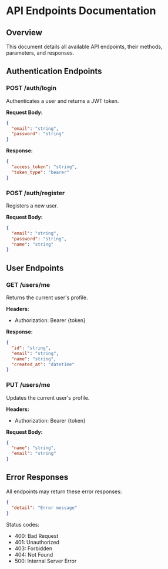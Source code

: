 # API Endpoints Documentation

## Overview
This document details all available API endpoints, their methods, parameters, and responses.

## Authentication Endpoints

### POST /auth/login
Authenticates a user and returns a JWT token.

**Request Body:**
```json
{
  "email": "string",
  "password": "string"
}
```

**Response:**
```json
{
  "access_token": "string",
  "token_type": "bearer"
}
```

### POST /auth/register
Registers a new user.

**Request Body:**
```json
{
  "email": "string",
  "password": "string",
  "name": "string"
}
```

## User Endpoints

### GET /users/me
Returns the current user's profile.

**Headers:**
- Authorization: Bearer {token}

**Response:**
```json
{
  "id": "string",
  "email": "string",
  "name": "string",
  "created_at": "datetime"
}
```

### PUT /users/me
Updates the current user's profile.

**Headers:**
- Authorization: Bearer {token}

**Request Body:**
```json
{
  "name": "string",
  "email": "string"
}
```

## Error Responses
All endpoints may return these error responses:

```json
{
  "detail": "Error message"
}
```

Status codes:
- 400: Bad Request
- 401: Unauthorized
- 403: Forbidden
- 404: Not Found
- 500: Internal Server Error 